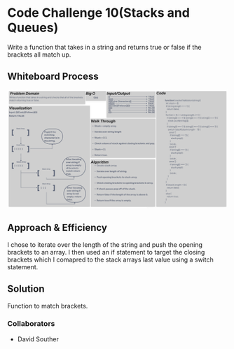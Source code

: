 # Code Challenge 10(Stacks and Queues)  

Write a function that takes in a string and returns true or false if the brackets all match up.  

## Whiteboard Process

![Code Challenge 13](../linked-list/img/cc13.png)

## Approach & Efficiency  

I chose to iterate over the length of the string and push the opening brackets to an array. I then used an if statement to target the closing brackets which I comapred to the stack arrays last value using a switch statement.  

## Solution  

Function to match brackets.  

### Collaborators

- David Souther  
